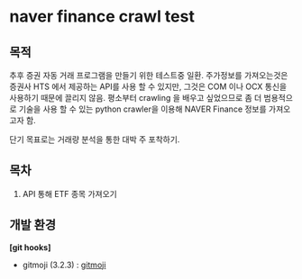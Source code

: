 # naver finance crawl test
## 목적
추후 증권 자동 거래 프로그램을 만들기 위한 테스트중 일환. 주가정보를 가져오는것은 증권사 HTS 에서 제공하는 API를 사용 할 수 있지만, 그것은 COM 이나 OCX 통신을 사용하기 때문에 끌리지 않음. 평소부터 crawling 을 배우고 싶었으므로 좀 더 범용적으로 기술을 사용 할 수 있는 python crawler을 이용해 NAVER Finance 정보를 가져오고자 함.

단기 목표로는 거래량 분석을 통한 대박 주 포착하기.

## 목차
1. API 통해 ETF 종목 가져오기
## 개발 환경
**[git hooks]**
* gitmoji (3.2.3) : [gitmoji](https://github.com/carloscuesta/gitmoji-cli)
